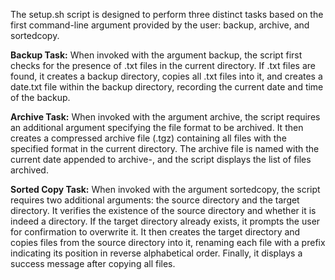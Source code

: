 The setup.sh script is designed to perform three distinct tasks based on the first command-line argument provided by the user: backup, archive, and sortedcopy.

**Backup Task:**
When invoked with the argument backup, the script first checks for the presence of .txt files in the current directory.
If .txt files are found, it creates a backup directory, copies all .txt files into it, and creates a date.txt file within the backup directory, recording the current date and time of the backup.

**Archive Task:**
When invoked with the argument archive, the script requires an additional argument specifying the file format to be archived.
It then creates a compressed archive file (.tgz) containing all files with the specified format in the current directory.
The archive file is named with the current date appended to archive-, and the script displays the list of files archived.

**Sorted Copy Task:**
When invoked with the argument sortedcopy, the script requires two additional arguments: the source directory and the target directory.
It verifies the existence of the source directory and whether it is indeed a directory.
If the target directory already exists, it prompts the user for confirmation to overwrite it.
It then creates the target directory and copies files from the source directory into it, renaming each file with a prefix indicating its position in reverse alphabetical order.
Finally, it displays a success message after copying all files.
